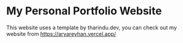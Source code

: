 # My Personal Portfolio Website

This website uses a template by tharindu.dev, you can check out my website from https://aryareyhan.vercel.app/
